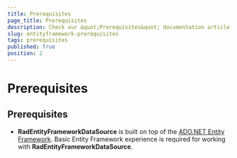 ```yaml
---
title: Prerequisites
page_title: Prerequisites
description: Check our &quot;Prerequisites&quot; documentation article for the RadEntityFrameworkDataSource WPF control.
slug: entityframework-prerequisites
tags: prerequisites
published: True
position: 2
---
```


# Prerequisites



## Prerequisites

* __RadEntityFrameworkDataSource__ is built on top of the [ADO.NET Entity Framework](http://msdn.microsoft.com/en-us/library/bb399572.aspx). Basic Entity Framework experience is required for working with __RadEntityFrameworkDataSource__.
          
